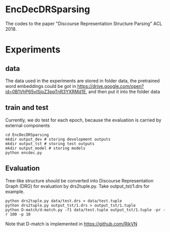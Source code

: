 # EncDecDRSparsing
The codes to the paper "Discourse Representation Structure Parsing" ACL 2018.


# Experiments
## data
The data used in the experiments are stored in folder data, the pretrained word embeddings could be got in https://drive.google.com/open?id=0B1VhP65vISjoZ3ppTnR3YXRMd1E, and then put it into the folder data

## train and test
Currently, we do test for each epoch, because the evaluation is carried by external components

    cd EncDecDRSparsing
    mkdir output_dev # storing development outputs
    mkdir output_tst # storing test outputs
    mkdir output_model # storing models
    python encdec.py 
    
## Evaluation

Tree-like structure should be converted into Discourse Representation Graph (DRG) for evaluation by drs2tuple.py. Take output_tst/1.drs for example.
    
    python drs2tuple.py data/test.drs > data/test.tuple
    python drs2tuple.py output_tst/1.drs > output_tst/1.tuple
    python D-match/d-match.py -f1 data/test.tuple output_tst/1.tuple -pr -r 100 -p 10

Note that D-match is implemented in https://github.com/RikVN 
    
    
  

